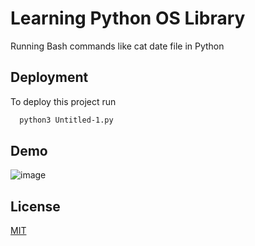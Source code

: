 
# Learning Python OS Library 

Running Bash commands like cat date file in Python



## Deployment

To deploy this project run

```bash
  python3 Untitled-1.py
```


## Demo
![image](https://user-images.githubusercontent.com/33974452/158009946-aace6af3-e792-481f-9151-3d41f0caa9ca.png)


## License

[MIT](https://choosealicense.com/licenses/mit/)

